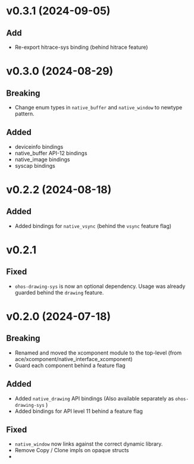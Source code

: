 # v0.3.1 (2024-09-05)

## Add

- Re-export hitrace-sys binding (behind hitrace feature)

# v0.3.0 (2024-08-29)

## Breaking

- Change enum types in `native_buffer` and `native_window` to newtype pattern.

## Added

- deviceinfo bindings 
- native_buffer API-12 bindings
- native_image bindings
- syscap bindings

# v0.2.2 (2024-08-18)

## Added

- Added bindings for `native_vsync` (behind the `vsync` feature flag)

# v0.2.1

## Fixed

- `ohos-drawing-sys` is now an optional dependency. Usage was already guarded behind the `drawing`
  feature.

# v0.2.0 (2024-07-18)

## Breaking

- Renamed and moved the xcomponent module to the top-level  (from ace/xcomponent/native_interface_xcomponent)
- Guard each component behind a feature flag

## Added

- Added `native_drawing` API bindings (Also available separately as `ohos-drawing-sys` )
- Added bindings for API level 11 behind a feature flag

## Fixed

- `native_window` now links against the correct dynamic library.
- Remove Copy / Clone impls on opaque structs
- 